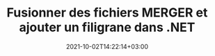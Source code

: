 ---
############################# Static ############################
layout: "autogen-gist"
date: 2021-10-02T14:22:14+03:00
draft: false
path: "fr/total/net/merger/xlam/"
other_out_formats: "PDF DOC DOCX DOCM DOT DOTM DOTX RTF TXT XLS XLSB XLSM XLSX XLT XLTM XLTX XLAM CSV TSV PPT PPTX PPS PPSX VDX VSDM VSDX VSSM VSSX VSTM VSTX VSX VTX ONE HTML MHT MHTML ODP ODS ODT OTP OTT EPUB ERR PS TEX XPS"
ad_headline: "Fusionner et diviser des fichiers MERGER | C#"
ad_description: "Fusionner, diviser, déplacer, supprimer, échanger, faire pivoter et extraire efficacement des pages de fichiers MERGER dans .NET"

############################# Head ############################
head_title: "Fusionner et diviser des fichiers MERGER en C# .NET et ajouter des filigranes"
head_description: "Bibliothèque de fusion de documents C# .NET pour combiner plusieurs fichiers MERGER en un seul ou diviser un seul fichier MERGER en plusieurs fichiers. Déplacez, supprimez, faites pivoter, permutez et extrayez également des pages de documents."

############################# Header ############################
title: "Fusionner des fichiers MERGER et ajouter un filigrane dans .NET"
description: "API de fusion de documents C # .NET pour combiner plusieurs fichiers MERGER en un seul fichier en joignant un nombre sélectif de pages ou une plage de pages de plusieurs documents sources en un seul. Effectuez des opérations de manipulation de document unique telles que déplacer, supprimer, faire pivoter, permuter et extraire des pages ou diviser un seul document MERGER en plusieurs documents résultants."

############################# SubMenu ############################
submenu:
    enable: false

############################# Content ############################
content:
    enable: true
    block:
    - title_left: "Fusionner des fichiers MHTML et ajouter un filigrane en C#"
      content_left: |
          Joignez des fichiers MHTML en C# .NET et ajoutez des filigranes de texte ou d'image au document résultant unique dans les applications .NET (C#, VB.NET, ASP.NET et .NET Core).

          -   Instancier **Merger** avec le document d'entrée
          -   Appelez la méthode **Join** de l'instance de classe **Merger** et passez le deuxième chemin du document source
          -   Appelez la méthode **Save** de l'instance de classe **Merger** pour enregistrer le document fusionné
          -   Instanciez **Watermarker** avec le document fusionné tel que créé ci-dessus
          -   Créez l'objet **TextWatermark** et définissez les propriétés du filigrane
          -   Ajouter un filigrane et enregistrer le document en filigrane
          
      title_right: "Instructions de téléchargement et d'installation des API"
      content_right: |
          Vous avez besoin des espaces de noms `GroupDocs.Merger` et `GroupDocs.Watermark` pour effectuer des opérations de fusion de documents uniques et multiples au sein de PDF, Microsoft Office, HTML, OpenDocument et de nombreux autres formats de document. Explorez d'autres [API .NET pour les documents Office](https://products.conholdate.com/fr/total/net/) tel que proposé par Conholdate.Total.
          
          Obtenez les fichiers d'assemblage respectifs à partir des [téléchargements](https://downloads.conholdate.com/total/net) ou récupérez l'ensemble du package à partir de [NuGet](https://www.nuget.org/packages/Conholdate.Total/) pour ajouter 'Conholdate.Total` directement dans votre espace de travail.
          
      gisthash: "b0bd7c35dc5a889a10fb5b032952710a"
      gistfile: "join-multiple-pdf-documents-into-one-and-add-text-watermark.cs"

    - title_left: "Diviser le fichier MHTML et ajouter des filigranes dans .NET"
      content_left: |
          Divisez un seul document MHTML en plusieurs documents indépendants et insérez des filigranes d'image ou de texte dans chacun des fichiers divisés à l'aide de C# .NET.

          -   Instancier **Watermarker** avec un document fractionné
          -   Instanciez la police du filigrane, créez un objet **TextWatermark** et définissez les propriétés du filigrane
          -   Ajouter un filigrane et enregistrer le document en filigrane
          -   Définir le chemin de sortie où les fichiers seront enregistrés après le fractionnement
          -   Instanciez l'objet **SplitOptions** avec le chemin du fichier divisé et le nombre de pages à diviser
          -   Créez un objet **Merger** avec le document d'entrée et divisez-le à l'aide de **SplitOptions**
        
      title_right: "Opérations de modification de document unique"
      content_right: |
          Effectuez des fonctions de manipulation de documents multifonctionnelles dans une variété de formats de documents tels que Word, feuille de calcul Excel, présentations, RTF, PDF, Visio, HTML, OneNote, XPS et bien d'autres en ajoutant seulement quelques lignes de code C#.

          Les principales opérations sur un seul document incluent le déplacement de pages d'un document vers une nouvelle position, la suppression d'une seule page ou d'une collection ou de pages sélectionnées, l'échange des positions de page, l'extraction de pages spécifiques du document, la modification de l'orientation de la page en mode portrait ou paysage et la rotation les pages du document source à un angle de 90, 180 ou 270 degrés.
          
      gisthash: "d6abb787afd61e25cc82008968907d83"
      gistfile: "add-watermark-to-a-single-document-and-split-the-document-to-multiple-documents.cs"

    - title_left: "Comment fusionner Word, Excel, PPTX en PDF?"
      content_left: |
          Combinez par programmation plusieurs types de documents tels que **Word** (DOC/DOCX), **Excel** (XLS/XLSX) et **PowerPoint** (PPT/PPTX) dans un seul fichier PDF compact en C# .NET Applications, conservant le même texte, formatage et structure de mise en page dans le document résultant.

          -   Instanciez **Merger** avec le document PDF d'entrée
          -   Appelez la méthode **Join** de l'instance de classe **Merger** et transmettez les chemins d'accès aux documents un par un
          -   Appelez la méthode **Save** pour fusionner tous les documents en un seul fichier PDF
        
      title_right: "Représentation d'image des pages de document"
      content_right: |
          Combinez tous les formats de fichiers de documents courants et générez une représentation d'image des pages de document fusionnées aux formats **PNG**, **JPG** ou **BMP**. Vous pouvez facilement prévisualiser le document complet dans son ensemble ou afficher certaines pages spécifiques en fonction des numéros de page ou des plages de pages.

          Rejoignez les formats de fichiers de documents populaires sur différents systèmes d'exploitation tels que Windows, Linux ou macOS tout en utilisant des plates-formes telles que Windows Azure, Mono et Xamarin.
          
      gisthash: "a00735d92095357e41ebffd51ac75abb"
      gistfile: "merge-word-excel-powerpoint-documents-into-one-pdf-file.cs"

############################# About Formats ############################
about_formats:
    enable: false
############################# More Formats ############################
more_formats:
    enable: true
    auto: false
    other_out_formats: PDF DOC DOCX DOCM DOT DOTM DOTX RTF TXT XLS XLSB XLSM XLSX XLT XLTM XLTX XLAM CSV TSV PPT PPTX PPS PPSX VDX VSDM VSDX VSSM VSSX VSTM VSTX VSX VTX ONE HTML MHT MHTML ODP ODS ODT OTP OTT EPUB ERR PS TEX XPS
############################# Back to top ###############################
back_to_top:
  enable: true
---